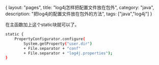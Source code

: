 {
layout: "pages",
title: "log4j怎样把配置文件放在包外",
category: "java",
description: "把log4j的配置文件放在包外的方法",
tags: ["java","log4j"]
}

在主函数加上这个static块就可以了。
```bash
static {
	PropertyConfigurator.configure(
		System.getProperty("user.dir") 
		+ File.separator + "conf"
		+ File.separator + "log4j.properties");
}
```
